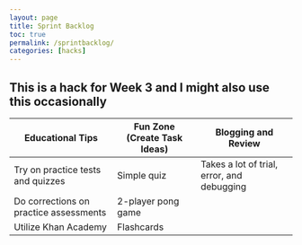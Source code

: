 ```yaml
---
layout: page
title: Sprint Backlog
toc: true
permalink: /sprintbacklog/
categories: [hacks]
---
```


## This is a hack for Week 3 and I might also use this occasionally

| Educational Tips | Fun Zone (Create Task Ideas) | Blogging and Review |
| ---------------- | ---------------------------- | ------------------- |
| Try on practice tests and quizzes | Simple quiz | Takes a lot of trial, error, and debugging |
| Do corrections on practice assessments | 2-player pong game |
| Utilize Khan Academy | Flashcards |